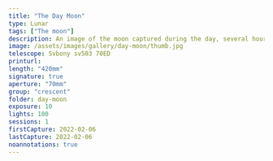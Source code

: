 ```yaml
---
title: "The Day Moon"
type: Lunar
tags: ["The moon"]
description: An image of the moon captured during the day, several hours before sunset.
image: /assets/images/gallery/day-moon/thumb.jpg
telescope: Svbony sv503 70ED
printurl: 
length: "420mm"
signature: true
aperture: "70mm"
group: "crescent"
folder: day-moon
exposure: 10
lights: 100
sessions: 1
firstCapture: 2022-02-06 
lastCapture: 2022-02-06
noannotations: true
---
```

